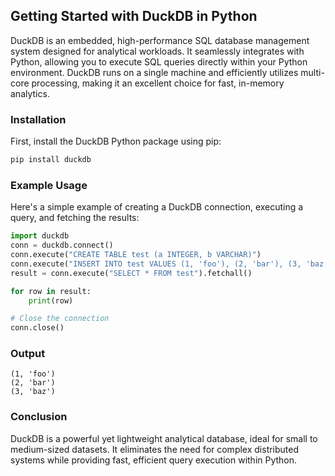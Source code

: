 ## Getting Started with DuckDB in Python

DuckDB is an embedded, high-performance SQL database management system designed for analytical workloads. It seamlessly integrates with Python, allowing you to execute SQL queries directly within your Python environment. DuckDB runs on a single machine and efficiently utilizes multi-core processing, making it an excellent choice for fast, in-memory analytics.

### Installation

First, install the DuckDB Python package using pip:

```bash
pip install duckdb
```
### Example Usage

Here's a simple example of creating a DuckDB connection, executing a query, and fetching the results:

```python
import duckdb
conn = duckdb.connect()
conn.execute("CREATE TABLE test (a INTEGER, b VARCHAR)")
conn.execute("INSERT INTO test VALUES (1, 'foo'), (2, 'bar'), (3, 'baz')")
result = conn.execute("SELECT * FROM test").fetchall()

for row in result:
    print(row)

# Close the connection
conn.close()
```

### Output

```
(1, 'foo')
(2, 'bar')
(3, 'baz')
```
### Conclusion
DuckDB is a powerful yet lightweight analytical database, ideal for small to medium-sized datasets. It eliminates the need for complex distributed systems while providing fast, efficient query execution within Python.